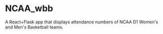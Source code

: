 # NCAA_wbb

A React+Flask app that displays attendance numbers of NCAA D1 Women's and Men's Basketball teams.
